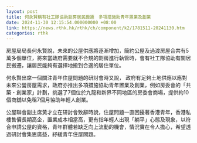 ```yaml
---
layout: post
title: 何永賢稱有社工隊協助劏房居民搬遷　多項措施助青年置業及創業
date: 2024-11-30 12:15:54.000000000 +08:00
link: https://news.rthk.hk/rthk/ch/component/k2/1781511-20241130.htm
categories: rthk
---
```


房屋局局長何永賢說，未來的公屋供應將逐漸增加，簡約公屋及過渡房屋合共有5萬多個單位，將來當政府需要就不合規的劏房進行執管時，會有社工隊協助有關居民搬遷，讓居民能夠有選擇地搬到合適的居住單位。

何永賢出席一個關注青年住屋問題的研討會時又說， 政府有足夠土地供應以應對未來公營房屋需求，政府亦推出多項措施協助青年置業及創業，例如房委會的「共築・創業家」計劃，挑選了7個位於九龍和新界不同地區的房委會商場，提供約10個商舖以免租7個月協助年輕人創業。

公屋聯會副主席黃才立在研討會致辭時說，住屋問題一直困擾著香港青年，香港私樓售價長期高企，置業成本相當高，更有指年輕人出現「躺平」心態及現象，以符合申請公屋的資格，青年群體若缺乏向上流動的機會，情況實在令人擔心，希望透過研討會集思廣益，紓緩青年住屋問題。
